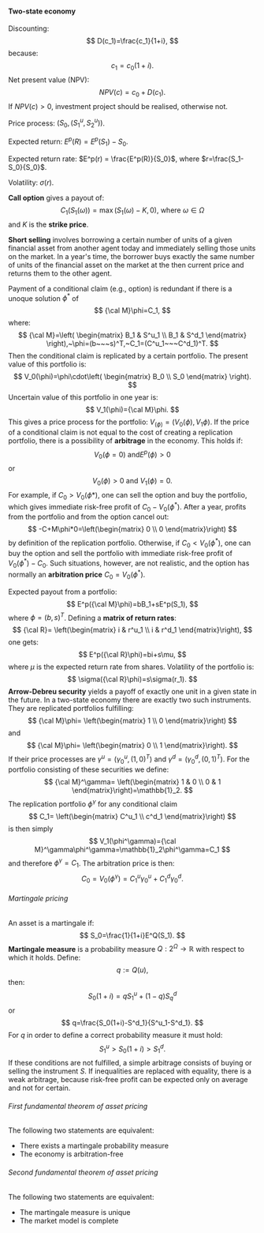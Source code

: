 #### Two-state economy
Discounting:
$$
D(c_1)=\frac{c_1}{1+i},
$$
because:
$$
c_1 = c_0(1+i).
$$
Net present value (NPV):
$$
NPV(c)=c_0+D(c_1).
$$
If $NPV(c)>0$, investment project should be realised, otherwise not.

Price process: $(S_0, (S^u_1,S^u_2))$.

Expected return: $E^p(R)=E^p(S_1)-S_0$.

Expected return rate: $E^p(r) = \frac{E^p(R)}{S_0}$, where $r=\frac{S_1-S_0}{S_0}$.

Volatility: $\sigma(r)$.

**Call option** gives a payout of:
$$
C_1(S_1(\omega))=\max(S_1(\omega)-K,0),~\mathrm{where}~\omega\in\Omega
$$
and $K$ is the **strike price**.

**Short selling** involves borrowing a certain number of units of a given financial asset from another agent today and immediately selling those units on the market. In a year's time, the borrower buys exactly the same number of units of the financial asset on the market at the then current price and returns them to the other agent.

Payment of a conditional claim (e.g., option) is redundant if there is a unoque solution $\phi^*$ of
$$
{\cal M}\phi=C_1,
$$
where:
$$
{\cal M}=\left(
\begin{matrix}
B_1 & S^u_1 \\
B_1 & S^d_1
\end{matrix}
\right),~\phi=(b~~~s)^T,~C_1=(C^u_1~~~C^d_1)^T.
$$
Then the conditional claim is replicated by a certain portfolio. The present value of this portfolio is:
$$
V_0(\phi)=\phi\cdot\left(
\begin{matrix}
B_0 \\ S_0
\end{matrix}
\right).
$$
Uncertain value of this portfolio in one year is:
$$
V_1(\phi)={\cal M}\phi.
$$
This gives a price process for the portfolio: $V_(\phi)=(V_0(\phi),V_1{\phi})$.
If the price of a conditional claim is not equal to the cost of creating a replication portfolio, there is a possibility of **arbitrage** in the economy. This holds if:
$$
V_0(\phi=0)~\mathrm{and}E^p(\phi)>0
$$
or
$$
V_0(\phi)>0~\mathrm{and}~V_1(\phi)=0.
$$
For example, if $C_0 > V_0(\phi*)$, one can sell the option and buy the portfolio, which gives immediate risk-free profit of $C_0-V_0(\phi^*)$. After a year, profits from the portfolio and from the option cancel out:
$$
-C+M\phi*0=\left(\begin{matrix}
0 \\ 0
\end{matrix}\right)
$$
by definition of the replication portfolio. Otherwise, if $C_0<V_0(\phi^*)$, one can buy the option and sell the portfolio with immediate risk-free profit of $V_0(\phi^*)-C_0$. Such situations, however, are not realistic, and the option has normally an **arbitration price** $C_0=V_0(\phi^*)$.

Expected payout from a portfolio:
$$
E^p({\cal M}\phi)=bB_1+sE^p(S_1),
$$
where $\phi=(b,s)^T$. Defining a **matrix of return rates**:
$$
{\cal R}=
\left(\begin{matrix}
i & r^u_1 \\ i & r^d_1
\end{matrix}\right),
$$
one gets:
$$
E^p({\cal R}\phi)=bi+s\mu,
$$
where $\mu$ is the expected return rate from shares.
Volatility of the portfolio is:
$$
\sigma({\cal R}\phi)=s\sigma(r_1).
$$
**Arrow-Debreu security** yields a payoff of exactly one unit in a given state in the future. In a two-state economy there are exactly two such instruments. They are replicated portfolios fulfilling:
$$
{\cal M}\phi=
\left(\begin{matrix}
1 \\ 0
\end{matrix}\right)
$$
and
$$
{\cal M}\phi=
\left(\begin{matrix}
0 \\ 1
\end{matrix}\right).
$$
If their price processes are $\gamma^u=(\gamma^u_0,(1,0)^T)$ and $\gamma^d=(\gamma^d_0,(0,1)^T)$. For the portfolio consisting of these securities we define:
$$
{\cal M}^\gamma=
\left(\begin{matrix}
1 & 0 \\ 0 & 1
\end{matrix}\right)=\mathbb{1}_2.
$$
The replication portfolio $\phi^\gamma$ for any conditional claim 
$$
C_1=
\left(\begin{matrix}
C^u_1 \\ c^d_1
\end{matrix}\right)
$$
is then simply
$$
V_1(\phi^\gamma)={\cal M}^\gamma\phi^\gamma=\mathbb{1}_2\phi^\gamma=C_1
$$
and therefore $\phi^\gamma=C_1$. The arbitration price is then:
$$
C_0=V_0(\phi^\gamma)=C^u_1\gamma^u_0+C^d_1\gamma^d_0.
$$
###### Martingale pricing
An asset is a martingale if:
$$
S_0=\frac{1}{1+i}E^Q(S_1).
$$
**Martingale measure** is a probability measure $Q:2^\Omega\rightarrow\mathbb{R}$ with respect to which it holds. 
Define:
$$
q:=Q(u),
$$
then:
$$
S_0(1+i)=qS^u_1+(1-q)S^d_q
$$
or
$$
q=\frac{S_0(1+i)-S^d_1}{S^u_1-S^d_1}.
$$
For $q$ in order to define a correct probability measure it must hold:
$$
S^u_1>S_0(1+i)>S^d_1.
$$
If these conditions are not fulfilled, a simple arbitrage consists of buying or selling the instrument $S$. If inequalities are replaced with equality, there is a weak arbitrage, because risk-free profit can be expected only on average and not for certain.

###### First fundamental theorem of asset pricing
The following two statements are equivalent:
- There exists a martingale probability measure
- The economy is arbitration-free
###### Second fundamental theorem of asset pricing
The following two statements are equivalent:
- The martingale measure is unique
- The market model is complete

